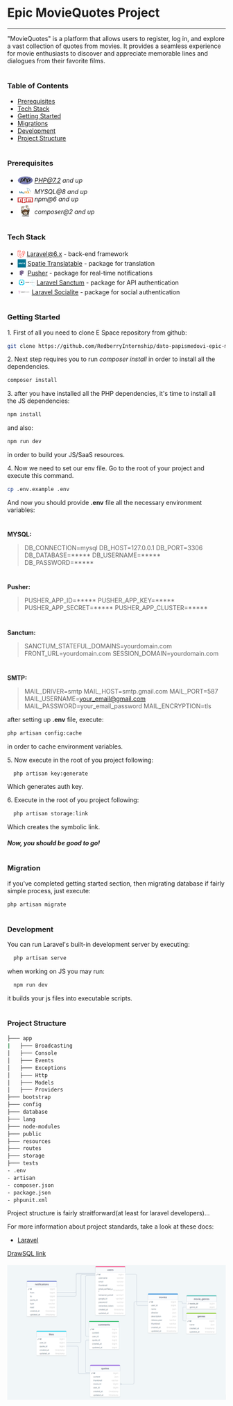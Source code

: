
  <h1 style="top: -6px" >Epic MovieQuotes Project</h1>


---
"MovieQuotes" is a platform that allows users to register, log in, and explore a vast collection of quotes from movies. It provides a seamless experience for movie enthusiasts to discover and appreciate memorable lines and dialogues from their favorite films.

#
### Table of Contents
* [Prerequisites](#prerequisites)
* [Tech Stack](#tech-stack)
* [Getting Started](#getting-started)
* [Migrations](#migration)
* [Development](#development)
* [Project Structure](#project-structure)

#
### Prerequisites

* <img src="readme/assets/php.svg" width="35" style="position: relative; top: 4px" /> *PHP@7.2 and up*
* <img src="readme/assets/mysql.png" width="35" style="position: relative; top: 4px" /> *MYSQL@8 and up*
* <img src="readme/assets/npm.png" width="35" style="position: relative; top: 4px" /> *npm@6 and up*
* <img src="readme/assets/composer.png" width="35" style="position: relative; top: 6px" /> *composer@2 and up*


#
### Tech Stack

* <img src="readme/assets/laravel.png" height="18" style="position: relative; top: 4px" /> [Laravel@6.x](https://laravel.com/docs/10.x) - back-end framework
* <img src="readme/assets/spatie.png" height="19" style="position: relative; top: 4px" /> [Spatie Translatable](https://github.com/spatie/laravel-translatable) - package for translation
* <img src="readme/assets/pusher.png" height="19" style="position: relative; top: 4px" /> [Pusher](https://pusher.com/) - package for real-time notifications
* <img src="readme/assets/sanctum.jpg" height="19" style="position: relative; top: 4px" /> [Laravel Sanctum](https://laravel.com/docs/8.x/sanctum) - package for API authentication
* <img src="readme/assets/socialite.jpg" height="19" style="position: relative; top: 4px" /> [Laravel Socialite](https://laravel.com/docs/10.x/socialite) - package for social authentication

#
### Getting Started
1\. First of all you need to clone E Space repository from github:
```sh
git clone https://github.com/RedberryInternship/dato-papismedovi-epic-movie-quotes-api.git
```

2\. Next step requires you to run *composer install* in order to install all the dependencies.
```sh
composer install
```

3\. after you have installed all the PHP dependencies, it's time to install all the JS dependencies:
```sh
npm install
```

and also:
```sh
npm run dev
```
in order to build your JS/SaaS resources.

4\. Now we need to set our env file. Go to the root of your project and execute this command.
```sh
cp .env.example .env
```
And now you should provide **.env** file all the necessary environment variables:

#
**MYSQL:**
>DB_CONNECTION=mysql
>DB_HOST=127.0.0.1
>DB_PORT=3306
>DB_DATABASE=*****
>DB_USERNAME=*****
>DB_PASSWORD=*****

#
**Pusher:**
>PUSHER_APP_ID=*****
>PUSHER_APP_KEY=*****
>PUSHER_APP_SECRET=*****
>PUSHER_APP_CLUSTER=*****

#
**Sanctum:**
>SANCTUM_STATEFUL_DOMAINS=yourdomain.com
>FRONT_URL=yourdomain.com
>SESSION_DOMAIN=yourdomain.com
#
**SMTP:**
>MAIL_DRIVER=smtp
>MAIL_HOST=smtp.gmail.com
>MAIL_PORT=587
>MAIL_USERNAME=your_email@gmail.com
>MAIL_PASSWORD=your_email_password
>MAIL_ENCRYPTION=tls


after setting up **.env** file, execute:
```sh
php artisan config:cache
```
in order to cache environment variables.

5\. Now execute in the root of you project following:
```sh
  php artisan key:generate
```
Which generates auth key.

6\. Execute in the root of you project following:
```sh
  php artisan storage:link
```
Which creates the symbolic link.

##### Now, you should be good to go!


#
### Migration
if you've completed getting started section, then migrating database if fairly simple process, just execute:
```sh
php artisan migrate
```

#
### Development

You can run Laravel's built-in development server by executing:

```sh
  php artisan serve
```

when working on JS you may run:

```sh
  npm run dev
```
it builds your js files into executable scripts.


#
### Project Structure

```bash
├─── app
|   ├─── Broadcasting
│   ├─── Console
│   ├─── Events
│   ├─── Exceptions
│   ├─── Http
│   ├─── Models
│   ├─── Providers
├─── bootstrap
├─── config
├─── database
├─── lang
├─── node-modules
├─── public
├─── resources
├─── routes
├─── storage
├─── tests
- .env
- artisan
- composer.json
- package.json
- phpunit.xml
```

Project structure is fairly straitforward(at least for laravel developers)...

For more information about project standards, take a look at these docs:
* [Laravel](https://laravel.com/docs/10.x)

[DrawSQL link](https://drawsql.app/teams/datos-team-2/diagrams/epic-movie-quotes)

<img src="readme/assets/drawSql.png" style="position: relative; top: 4px" />